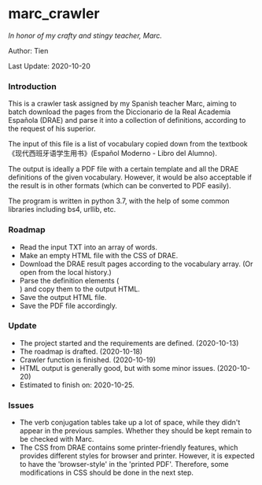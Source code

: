 # marc_crawler 

*In honor of my crafty and stingy teacher, Marc.*

Author: Tien

Last Update: 2020-10-20

### Introduction

This is a crawler task assigned by my Spanish teacher Marc, aiming to batch download the pages from the Diccionario de la Real Academia Española (DRAE) and parse it into a collection of definitions, according to the request of his superior.

The input of this file is a list of vocabulary copied down from the textbook 《现代西班牙语学生用书》(Español Moderno - Libro del Alumno).

The output is ideally a PDF file with a certain template and all the DRAE definitions of the given vocabulary. However, it would be also acceptable if the result is in other formats (which can be converted to PDF easily).

The program is written in python 3.7, with the help of some common libraries including bs4, urllib, etc.

### Roadmap

- Read the input TXT into an array of words.
- Make an empty HTML file with the CSS of DRAE.
- Download the DRAE result pages according to the vocabulary array. (Or open from the local history.)
- Parse the definition elements (<article>) and copy them to the output HTML.
- Save the output HTML file.
- Save the PDF file accordingly.

### Update

- The project started and the requirements are defined. (2020-10-13)
- The roadmap is drafted. (2020-10-18)
- Crawler function is finished. (2020-10-19)
- HTML output is generally good, but with some minor issues. (2020-10-20)
- Estimated to finish on: 2020-10-25.

### Issues

- The verb conjugation tables take up a lot of space, while they didn't appear in the previous samples. Whether they should be kept remain to be checked with Marc.
- The CSS from DRAE contains some printer-friendly features, which provides different styles for browser and printer. However, it is expected to have the 'browser-style' in the 'printed PDF'. Therefore, some modifications in CSS should be done in the next step.